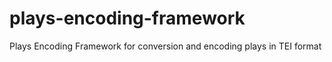 # plays-encoding-framework
Plays Encoding Framework for conversion and encoding plays in TEI format
